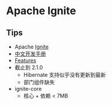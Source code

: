# Apache Ignite

## Tips
* Apache [Ignite](https://ignite.apache.org/)
* [中文开发手册](https://www.zybuluo.com/liyuj/note/230739)
* [Features](https://ignite.apache.org/features.html)
* 截止到 2.1.0
  * Hibernate 支持似乎没有更新到最新
  * 部门组件缺失
* ignite-core
  * 核心 + 依赖 < 7MB
